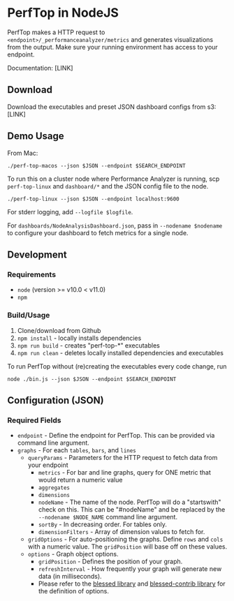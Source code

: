 # PerfTop in NodeJS

PerfTop makes a HTTP request to  `<endpoint>/_performanceanalyzer/metrics`
and generates visualizations from the output.
Make sure your running environment has access to your endpoint.

Documentation: [LINK]

## Download

Download the executables and preset JSON dashboard configs from s3: [LINK]

## Demo Usage
From Mac:
```
./perf-top-macos --json $JSON --endpoint $SEARCH_ENDPOINT
```

To run this on a cluster node where Performance Analyzer is running,
scp `perf-top-linux` and `dashboard/*` and the JSON config file to the node.
```
./perf-top-linux --json $JSON --endpoint localhost:9600
```

For stderr logging, add `--logfile $logfile`.

For `dashboards/NodeAnalysisDashboard.json`, pass in `--nodename $nodename` to configure your dashboard
to fetch metrics for a single node.

## Development
### Requirements
- `node` (version >= v10.0 < v11.0)
- `npm`

### Build/Usage
1. Clone/download from Github
1. `npm install` - locally installs dependencies
2. `npm run build` - creates "perf-top-*" executables
3. `npm run clean` - deletes locally installed dependencies and executables

To run PerfTop without (re)creating the executables every code change, run
```
node ./bin.js --json $JSON --endpoint $SEARCH_ENDPOINT
```

## Configuration (JSON)
### Required Fields
- `endpoint` - Define the endpoint for PerfTop. This can be provided via command line argument.
- `graphs` - For each `tables`, `bars`, and `lines`
  - `queryParams` - Parameters for the HTTP request to fetch data from your endpoint
    - `metrics` - For bar and line graphs, query for ONE metric that would return a numeric value
    - `aggregates`
    - `dimensions`
    - `nodeName` - The name of the node. PerfTop will do a "startswith" check on this. This can be "#nodeName" and be replaced by the `--nodename $NODE_NAME` command line argument.
    - `sortBy` - In decreasing order. For tables only.
    - `dimensionFilters` - Array of dimension values to fetch for.
  - `gridOptions` - For auto-positioning the graphs. Define `rows` and `cols` with a numeric value. The `gridPosition` will base off on these values.
  - `options` - Graph object options.
    - `gridPosition` - Defines the position of your graph.
    - `refreshInterval` - How frequently your graph will generate new data (in milliseconds).
    - Please refer to the [blessed library](https://github.com/chjj/blessed) and
[blessed-contrib library](https://github.com/yaronn/blessed-contrib) for the definition of options.
